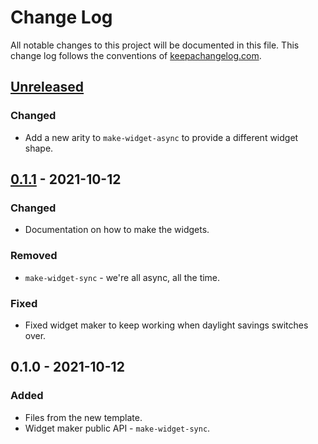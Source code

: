 # Change Log
All notable changes to this project will be documented in this file. This change log follows the conventions of [keepachangelog.com](http://keepachangelog.com/).

## [Unreleased]
### Changed
- Add a new arity to `make-widget-async` to provide a different widget shape.

## [0.1.1] - 2021-10-12
### Changed
- Documentation on how to make the widgets.

### Removed
- `make-widget-sync` - we're all async, all the time.

### Fixed
- Fixed widget maker to keep working when daylight savings switches over.

## 0.1.0 - 2021-10-12
### Added
- Files from the new template.
- Widget maker public API - `make-widget-sync`.

[Unreleased]: https://sourcehost.site/your-name/my/compare/0.1.1...HEAD
[0.1.1]: https://sourcehost.site/your-name/my/compare/0.1.0...0.1.1
